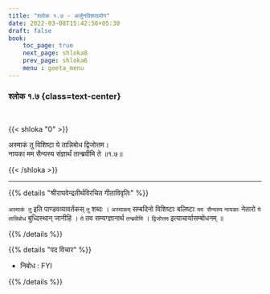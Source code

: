 ```yaml
---
title: "श्लोक १.७ - अर्जुनविशादयोग"
date: 2022-03-08T15:42:56+05:30
draft: false
book:
    toc_page: true
    next_page: shloka8
    prev_page: shloka6
    menu : geeta_menu
---
```




### श्लोक १.७ {class=text-center}

<br/>

{{< shloka  "0"  >}}

अस्माकं तु विशिष्टा ये तान्निबोध द्विजोत्तम।   
नायका मम सैन्यस्य संज्ञार्थं तान्ब्रवीमि ते ॥१.७॥

{{< /shloka >}}

---

{{% details "श्रीराघवेन्द्रतीर्थविरचित गीताविवृतिः" %}}

`अस्माकं तु` इति पाण्डवव्यावर्तकस्  `तु` शब्दः ।
`अस्माकम्`  सम्बदिनो विशिष्टाः  बलिष्टाः `मम सैन्यस्य`  `नायकाः` नेतारो `ये` `तान्निबोध` बुध्दिस्थान्  जानीहि । `ते` तव सम्यग्ज्ञानार्थ `तन्ब्रवीमि` । `द्विजोत्तम` इत्याचार्यासम्बोधनम्  ॥ 

{{% /details %}}

{{% details "पद विचार" %}}

- निबोध  : FYI

{{% /details %}}